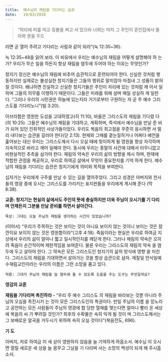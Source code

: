 ```yaml
---
title:  예수님의 재림을 기다리는 습관
date:   19/03/2018
---
```


> <p></p>
> “허리에 띠를 띠고 등불을 켜고 서 있으라 너희는 마치 그 주인이 혼인집에서 돌아와 문을 두드
리면 곧 열어 주려고 기다리는 사람과 같이 되라”(눅 12:35~36).

눅 12:35~48을 읽어 보라. 이 비유에서 우리는 예수님의 재림을 어떻게 설명해야 하
는가? 우리가 무슨 일을 하든지 항상 재림을 염두에 두어야 하는 이유는 무엇인가?

청지기 정신은 예수님의 재림에 비추어 습관적으로 훈련되어야 한다. 신실한 것처럼
행동하지만 실제로는 불성실한 청지기들은 그들의 행위로 말미암아 마침내 그 성품이
밝혀질 것이다. 왜냐하면 진실하고 신실한 청지기들은 주인이 자리에 있는 것처럼 깨
어서 일하며 그들의 의무를 이행하기 때문이다. 그들은 미래를 위해 살며 매일 성실하
게 일한다. “그러나 우리의 시민권은 하늘에 있는지라 거기로부터 구원하는 자 곧 주
예수 그리스도를 기다리노니”(빌 3:20).

아브라함은 영원한 도성을 고대하였고(히 11:10), 바울은 그리스도의 재림을 기다렸
다(히 10:25). 그들은 예수님의 재림을 기대하고, 계획하며, 즉석에서 예수님을 만날 준
비가 되어 있던 진취적인 사상가들이었다. 우리도 복음의 최고점을 꾸준히 응시하면
서 멀리 내다보는 습관을 길러야 한다(딛 2:13). 현재와 그때를 곁눈질하거나 어쩌다
예언을 훑어보는 대신 우리는 그리스도께서 다시 오실 때에 맞이하게 될 영원을 항상
자각하며 지속적으로 바라고 깨어 일해야 한다. 동시에 우리는 종말의 사건에 대해서
터무니없고 비현실적인 추측을 삼가야 한다. 재림의 약속은 우리의 삶의 방향을 제시
하며, 현재에 적합한 관점을 제공하고, 우리로 하여금 삶에서 무엇이 중요한지를 기억
하게 한다. 예수님의 재림을 기다리는 습관은 청지기에게 의미와 목적을 부여한다.

십자가는 우리에게 구주를 만날 수 있는 길을 열어주었다. 그리고 성경은 아버지와
천사들의 영광 중에 오시는 그리스도를 가리키는 표지판들을 우리에게 계시해 준다
(막 8:38).

**교훈: 청지기는 현실의 삶에서도 주인의 뜻에 충실하지만 더욱 주님이 오시기를 기
      다리며 언제든지 그분을 만날 준비를 하면서 살아간다.**

`묵상: 그대는 오늘 주님의 재림을 생각하는 시간이 있었습니까?`

(이어서) “우리가 주목하는 것은 보이는 것이 아니요 보이지 않는 것이니 보이는 것은
잠깐이요 보이지 않는 것은 영원함이라”(고후 4:18). 죽음이라는 현실은 우리로 하여금
지상에서 우리의 삶이 얼마나 짧고 일시적인지를 깨닫게 한다. 그러나 재림의 약속은
오히려 죽음이 순간적이며 제한적임을 보여준다. 물론 우리는 그리스도의 재림의 약속
을 염두에 두고 살아야 한다. 그 약속은 모든 그리스도인 청지기의 삶의 방식에 영향
을 미친다. 그리스도의 재림을 기대하면서 살아가는 것을 항상 습관으로 삼자. 제칠일
안식일예수재림교인이라는 우리의 이름은 그런 소망을 품고 있다.

`적용: 그대가 주님의 재림을 늘 염두에 둘 수 있도록 도움을 주는 도구는 무엇일까요?`

**영감의 교훈**

**재림을 기다리며 촉진하라 -** “우리 주 예수 그리스도
의 재림을 바라보는 것뿐 아니라 주님의 오심을 촉진시키
는 것이 모든 그리스도인의 특권이다. 만일 주님의 이름
을 믿노라고 공언하는 모든 사람들이 주님의 영광에 합
당한 열매를 맺는다면 얼마나 빨리 온 세상에 복음의 씨
가 뿌려질 것인가? 최후의 수확물은 속히 익게 될 것이
며 그리스도께서는 그 보배로운 알곡을 거두시기 위하여
속히 오실 것이다”(복음전도, 696).

**기 도**

아버지, 저로 하여금 이 세
상이 영원하지 않음을 늘
기억하게 하옵소서. 예수님
이 오시면 열릴 새로운 세
상을 늘 꿈꾸고 그날을 기
다리며 사는 소망의 백성이
되게 해 주시옵소서.
